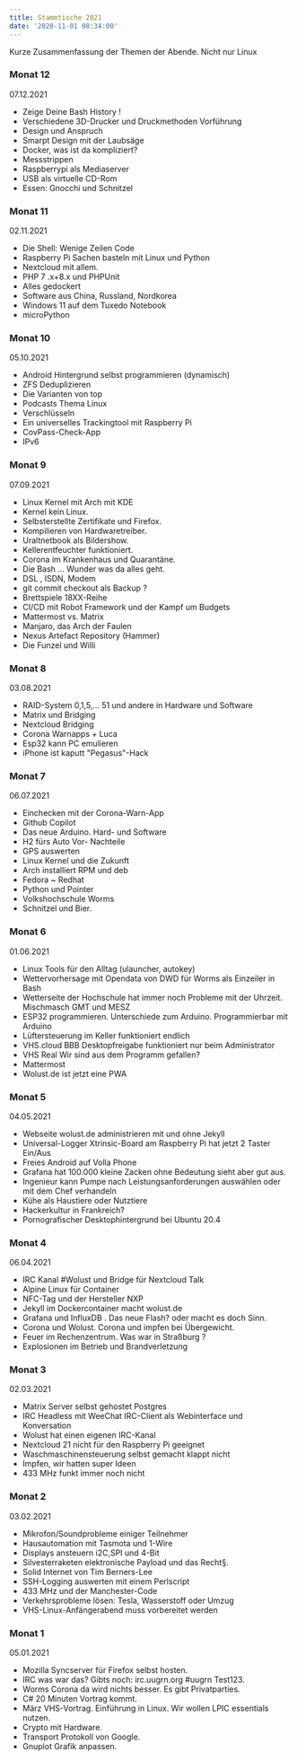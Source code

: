 ```yaml
---
title: Stammtische 2021
date: '2020-11-01 08:34:00'
---
```


Kurze Zusammenfassung der Themen der Abende. Nicht nur Linux

<!-- truncate -->

### Monat 12
07.12.2021

- Zeige Deine Bash History !
- Verschiedene 3D-Drucker und Druckmethoden Vorführung
- Design und Anspruch
- Smarpt Design mit der Laubsäge
- Docker, was ist da kompliziert?
- Messstrippen
- Raspberrypi als Mediaserver 
- USB als virtuelle CD-Rom
- Essen: Gnocchi und Schnitzel


### Monat 11
02.11.2021

- Die Shell: Wenige Zeilen Code
- Raspberry Pi Sachen basteln mit Linux und Python
- Nextcloud mit allem.
- PHP 7 .x+8.x und PHPUnit
- Alles gedockert
- Software aus China, Russland, Nordkorea
- Windows 11 auf dem Tuxedo Notebook
- microPython


### Monat 10
05.10.2021

- Android Hintergrund selbst programmieren (dynamisch)
- ZFS Deduplizieren
- Die Varianten von top
- Podcasts Thema Linux
- Verschlüsseln
- Ein universelles Trackingtool mit Raspberry Pi
- CovPass-Check-App
- IPv6


### Monat 9
07.09.2021

- Linux Kernel mit  Arch mit KDE
- Kernel kein Linux.
- Selbsterstellte Zertifikate und Firefox.
- Kompilieren von Hardwaretreiber.
- Uraltnetbook als Bildershow.
- Kellerentfeuchter  funktioniert.
- Corona im Krankenhaus und Quarantäne.
- Die Bash … Wunder was da alles geht.
- DSL , ISDN, Modem
- git commit checkout als Backup ?
- Brettspiele 18XX-Reihe
- CI/CD mit Robot Framework und der Kampf um Budgets
- Mattermost vs. Matrix
- Manjaro, das Arch der Faulen
- Nexus Artefact Repository (Hammer)
- Die Funzel und Willi

### Monat 8
03.08.2021

- RAID-System 0,1,5,… 51 und andere in  Hardware und Software
- Matrix und Bridging
- Nextcloud Bridging
- Corona Warnapps + Luca
- Esp32 kann PC emulieren
- iPhone ist kaputt  "Pegasus"-Hack


### Monat 7
06.07.2021

- Einchecken mit der Corona-Warn-App
- Github Copilot
- Das neue Arduino. Hard- und Software
- H2 fürs Auto  Vor- Nachteile
- GPS auswerten
- Linux Kernel und die Zukunft
- Arch installiert RPM und deb
- Fedora ~ Redhat
- Python und Pointer
- Volkshochschule Worms
- Schnitzel und Bier.



### Monat 6
01.06.2021

- Linux Tools für den Alltag (ulauncher, autokey)
- Wettervorhersage mit Opendata von DWD für Worms als Einzeiler in Bash
- Wetterseite der Hochschule hat immer noch Probleme mit der Uhrzeit. Mischmasch GMT und MESZ 
- ESP32 programmieren. Unterschiede zum Arduino. Programmierbar mit Arduino
- Lüftersteuerung im Keller funktioniert endlich
- VHS.cloud BBB Desktopfreigabe funktioniert nur beim Administrator
- VHS Real Wir sind aus dem Programm gefallen?
- Mattermost 
- Wolust.de ist jetzt eine PWA

### Monat 5
04.05.2021

- Webseite wolust.de administrieren mit und ohne Jekyll
- Universal-Logger Xtrinsic-Board am Raspberry Pi hat jetzt 2 Taster Ein/Aus
- Freies Android auf Volla Phone
- Grafana hat 100.000 kleine Zacken ohne Bedeutung sieht aber gut aus.
- Ingenieur kann Pumpe nach Leistungsanforderungen auswählen oder mit dem Chef verhandeln
- Kühe als Haustiere oder Nutztiere
- Hackerkultur in Frankreich?
- Pornografischer Desktophintergrund bei Ubuntu 20.4

### Monat 4
06.04.2021

- IRC Kanal #Wolust und Bridge für Nextcloud Talk
- Alpine Linux für Container
- NFC-Tag und der Hersteller NXP
- Jekyll im Dockercontainer macht wolust.de
- Grafana und InfluxDB . Das neue Flash? oder macht es doch Sinn.
- Corona und Wolust. Corona und impfen bei Übergewicht. 
- Feuer im Rechenzentrum. Was war in Straßburg ?
- Explosionen im Betrieb und Brandverletzung

### Monat 3
02.03.2021

- Matrix Server selbst gehostet Postgres
- IRC Headless mit WeeChat IRC-Client als Webinterface und Konversation
- Wolust hat einen eigenen IRC-Kanal
- Nextcloud 21 nicht für den Raspberry Pi geeignet
- Waschmaschinensteuerung selbst gemacht klappt nicht
- Impfen, wir hatten super Ideen
- 433 MHz funkt immer noch nicht


### Monat 2
03.02.2021

- Mikrofon/Soundprobleme einiger Teilnehmer
- Hausautomation mit Tasmota und 1-Wire
- Displays ansteuern i2C,SPI und 4-Bit
- Silvesterraketen elektronische Payload und das Recht§.
- Solid Internet von Tim Berners-Lee
- SSH-Logging auswerten mit einem Perlscript
- 433 MHz und der Manchester-Code
- Verkehrsprobleme lösen: Tesla, Wasserstoff oder Umzug
- VHS-Linux-Anfängerabend muss vorbereitet werden


### Monat 1
05.01.2021

- Mozilla Syncserver für Firefox selbst hosten.
- IRC was war das? Gibts noch: irc.uugrn.org #uugrn Test123.
- Worms Corona da wird nichts besser. Es gibt Privatparties.
- C# 20 Minuten Vortrag kommt.
- März VHS-Vortrag. Einführung in Linux. Wir wollen LPIC essentials nutzen.
- Crypto mit Hardware.
- Transport Protokoll von Google.
- Gnuplot Grafik anpassen.
